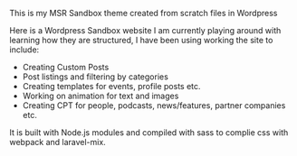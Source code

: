 This is my MSR Sandbox theme created from scratch files in Wordpress

Here is a Wordpress Sandbox website I am currently playing around with learning how they are structured, I have been using working the site to include:

- Creating Custom Posts
- Post listings and filtering by categories
- Creating templates for events, profile posts etc.
- Working on animation for text and images
- Creating CPT for people, podcasts, news/features, partner companies etc.

It is built with Node.js modules and compiled with sass to complie css with webpack and laravel-mix.
